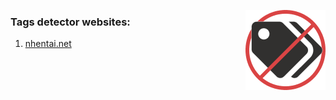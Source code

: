 <img align="right" src="icons/128.png"></img>

### Tags detector websites: 

1. [nhentai.net](https://www.nhentai.net)

